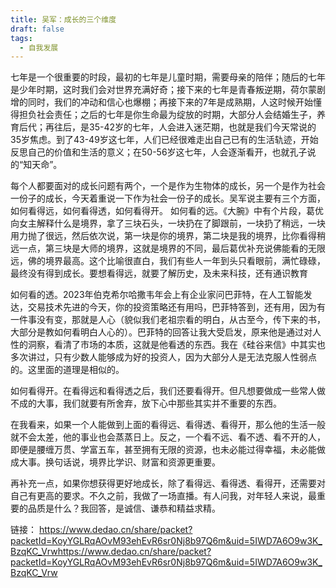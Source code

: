 ```yaml
---
title: 吴军：成长的三个维度
draft: false
tags:
  - 自我发展
---
```



七年是一个很重要的时段，最初的七年是儿童时期，需要母亲的陪伴；随后的七年是少年时期，这时我们会对世界充满好奇；接下来的七年是青春叛逆期，荷尔蒙剧增的同时，我们的冲动和信心也爆棚；再接下来的7年是成熟期，人这时候开始懂得担负社会责任；之后的七年是你生命最为绽放的时期，大部分人会结婚生子，养育后代；再往后，是35-42岁的七年，人会进入迷茫期，也就是我们今天常说的35岁焦虑。到了43-49岁这七年，人们已经很难走出自己已有的生活轨迹，开始反思自己的价值和生活的意义；在50-56岁这七年，人会逐渐看开，也就孔子说的“知天命”。

每个人都要面对的成长问题有两个，一个是作为生物体的成长，另一个是作为社会一份子的成长，今天着重说一下作为社会一份子的成长。吴军说主要有三个方面，如何看得远，如何看得透，如何看得开。
如何看的远。《大腕》中有个片段，葛优向女主解释什么是境界，拿了三块石头，一块扔在了脚跟前，一块扔了稍远，一块用力抛了很远，然后依次说，第一块是你的境界，第二块是我的境界，比你看得稍远一点，第三块是大师的境界，这就是境界的不同，最后葛优补充说佛能看的无限远，佛的境界最高。这个比喻很直白，我们有些人一年到头只看眼前，满忙碌碌，最终没有得到成长。要想看得远，就要了解历史，及未来科技，还有通识教育

如何看的透。2023年伯克希尔哈撒韦年会上有企业家问巴菲特，在人工智能发达，交易技术先进的今天，你的投资策略还有用吗，巴菲特答到，还有用，因为有一件事没有变，那就是人心（貌似我们老祖宗看的明白，从古至今，传下来的书，大部分是教如何看明白人心的）。巴菲特的回答让我大受启发，原来他是通过对人性的洞察，看清了市场的本质，这就是他看透的东西。我在《硅谷来信》中其实也多次讲过，只有少数人能够成为好的投资人，因为大部分人是无法克服人性弱点的。这里面的道理是相似的。

如何看得开。在看得远和看得透之后，我们还要看得开。但凡想要做成一些常人做不成的大事，我们就要有所舍弃，放下心中那些其实并不重要的东西。

在我看来，如果一个人能做到上面的看得远、看得透、看得开，那么他的生活一般就不会太差，他的事业也会蒸蒸日上。反之，一个看不远、看不透、看不开的人，即便是腰缠万贯、学富五车，甚至拥有无限的资源，也未必能过得幸福，未必能做成大事。换句话说，境界比学识、财富和资源更重要。

再补充一点，如果你想获得更好地成长，除了看得远、看得透、看得开，还需要对自己有更高的要求。不久之前，我做了一场直播。有人问我，对年轻人来说，最重要的品质是什么？我回答，是诚信、谦恭和精益求精。

链接：
https://www.dedao.cn/share/packet?packetId=KoyYGLRqAOvM93ehEvR6sr0Nj8b97Q6m&uid=5IWD7A6O9w3K_BzqKC_Vrwhttps://www.dedao.cn/share/packet?packetId=KoyYGLRqAOvM93ehEvR6sr0Nj8b97Q6m&uid=5IWD7A6O9w3K_BzqKC_Vrw
